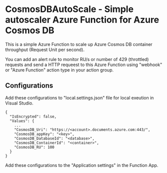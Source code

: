 # CosmosDBAutoScale - Simple autoscaler Azure Function for Azure Cosmos DB

This is a simple Azure Function to scale up Azure Cosmos DB container throughput (Request Unit per second).

You can add an alert rule to monitor RU/s or number of 429 (throttled) requests and send a HTTP requeest to this Azure Function using "webhook" or "Azure Function" action type in your action group.

## Configurations

Add these configurations to "local.settings.json" file for local exeution in Visual Studio.

```
{
  "IsEncrypted": false,
  "Values": {
    ...
    "CosmosDB_Uri": "https://<account>.documents.azure.com:443/",
    "CosmosDB_appKey": "<key>",
    "CosmosDB_DatabaseId": "<database>",
    "CosmosDB_ContainerId": "<container>",
    "CosmosDB_RU": 100
  }
}
```

Add these configurations to the "Application settings" in the Function App.
